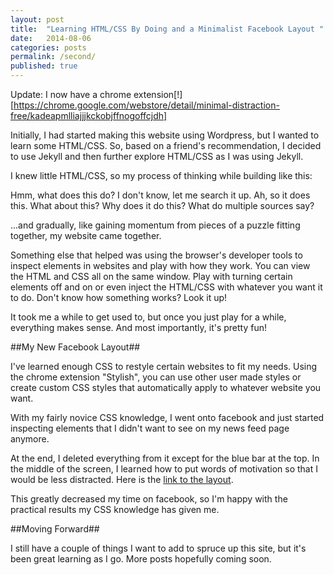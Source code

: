 ```yaml
---
layout: post
title:  "Learning HTML/CSS By Doing and a Minimalist Facebook Layout "
date:   2014-08-06
categories: posts 
permalink: /second/
published: true
---
```


Update: I now have a chrome extension[!][https://chrome.google.com/webstore/detail/minimal-distraction-free/kadeapmlliajjjkckobjffnogoffcjdh]

Initially, I had started making this website using Wordpress, but I wanted to learn some HTML/CSS. So, based on a friend's recommendation, I decided to use Jekyll and then further explore HTML/CSS as I was using Jekyll.

I knew little HTML/CSS, so my process of thinking while building like this: 

Hmm, what does this do? I don't know, let me search it up. Ah, so it does this. What about this? Why does it do this? What do multiple sources say? 

...and gradually, like gaining momentum from pieces of a puzzle fitting together, my website came together. 

Something else that helped was using the browser's developer tools to inspect elements in websites and play with how they work. You can view the HTML and CSS all on the same window. Play with turning certain elements off and on or even inject the HTML/CSS with whatever you want it to do. Don't know how something works? Look it up! 

It took me a while to get used to, but once you just play for a while, everything makes sense. And most importantly, it's pretty fun!  

##My New Facebook Layout##

I've learned enough CSS to restyle certain websites to fit my needs. Using the chrome extension "Stylish", you can use other user made styles or create custom CSS styles that automatically apply to whatever website you want. 

With my fairly novice CSS knowledge, I went onto facebook and just started inspecting elements that I didn't want to see on my news feed page anymore. 

At the end, I deleted everything from it except for the blue bar at the top. In the middle of the screen, I learned how to put words of motivation so that I would be less distracted. Here is the [link to the layout][1].

This greatly decreased my time on facebook, so I'm happy with the practical results my CSS knowledge has given me. 

##Moving Forward##

I still have a couple of things I want to add to spruce up this site, but it's been great learning as I go. 
More posts hopefully coming soon. 

[1]: https://userstyles.org/styles/104007/facebook-minimal-distraction-layout